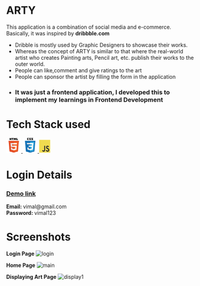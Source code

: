# ARTY

This application is a combination of social media and e-commerce. Basically, it was inspired by <strong>dribbble.com</strong> 
<ul>
  <li>Dribble is mostly used by Graphic Designers to showcase their works.</li>
  <li>Whereas the concept of ARTY is similar to that where the real-world artist who creates Painting arts, Pencil art, etc. publish their works to the outer world.</li>
  <li> People can like,comment and give ratings to the art</li>
  <li>People can sponsor the artist by filling the form in the application</li>
  <li><h3>It was just a frontend application, I developed this to implement my learnings in Frontend Development</h3></li>
</ul>


# Tech Stack used
<p><a href="https://www.w3.org/html/" target="_blank"> <img src="https://raw.githubusercontent.com/devicons/devicon/master/icons/html5/html5-original-wordmark.svg" alt="html5" width="40" height="40"/> </a>
<a href="https://www.w3schools.com/css/" target="_blank"> <img src="https://raw.githubusercontent.com/devicons/devicon/master/icons/css3/css3-original-wordmark.svg" alt="css3" width="40" height="40"/> 
<a href="https://developer.mozilla.org/en-US/docs/Web/JavaScript" target="_blank"> <img src="https://raw.githubusercontent.com/devicons/devicon/master/icons/javascript/javascript-original.svg" alt="javascript" width="30" height="35"/> </a></p>

   
# Login Details
  <h3><a target="_blank" href="https://vimal211.github.io/ARTY/">Demo link</a></h3>
<strong>Email: </strong>vimal@gmail.com <br>
<strong>Password: </strong>vimal123

# Screenshots
  
<strong>Login Page</strong>
  ![login](https://user-images.githubusercontent.com/44440927/136660544-f25efeae-066f-4abe-8155-1ce23391e49e.png)
  
  
  <strong>Home Page</strong>
  ![main](https://user-images.githubusercontent.com/44440927/136660570-50e011ae-7a3f-40bc-b3bd-ae72701b5af0.png)
  
  <strong>Displaying Art Page</strong>
![display1](https://user-images.githubusercontent.com/44440927/136660810-6593fc42-83ed-4b52-a6c2-144b182b9842.png)
